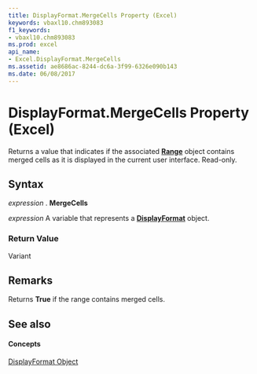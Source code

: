 ```yaml
---
title: DisplayFormat.MergeCells Property (Excel)
keywords: vbaxl10.chm893083
f1_keywords:
- vbaxl10.chm893083
ms.prod: excel
api_name:
- Excel.DisplayFormat.MergeCells
ms.assetid: ae8686ac-8244-dc6a-3f99-6326e090b143
ms.date: 06/08/2017
---
```



# DisplayFormat.MergeCells Property (Excel)

Returns a value that indicates if the associated  **[Range](Excel.Range(objec).md)** object contains merged cells as it is displayed in the current user interface. Read-only.


## Syntax

 _expression_ . **MergeCells**

 _expression_ A variable that represents a **[DisplayFormat](Excel.DisplayFormat.md)** object.


### Return Value

Variant


## Remarks

Returns  **True** if the range contains merged cells.


## See also


#### Concepts


[DisplayFormat Object](Excel.DisplayFormat.md)

